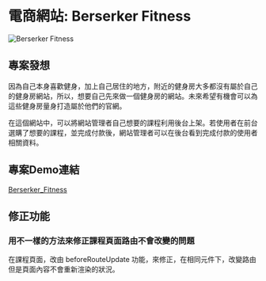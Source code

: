 # 電商網站: Berserker Fitness
![Berserker Fitness](https://upload.cc/i1/2021/04/22/y1iqKv.png "Berserker Fitness")

## 專案發想
因為自己本身喜歡健身，加上自己居住的地方，附近的健身房大多都沒有屬於自己的健身房網站，所以，想要自己先來做一個健身房的網站。未來希望有機會可以為這些健身房量身打造屬於他們的官網。 

在這個網站中，可以將網站管理者自己想要的課程利用後台上架。若使用者在前台選購了想要的課程，並完成付款後，網站管理者可以在後台看到完成付款的使用者相關資料。
## 專案Demo連結
[Berserker_Fitness](https://landy510.github.io/Display_Vue_porfolio/)	

## 修正功能
### 用不一樣的方法來修正課程頁面路由不會改變的問題
在課程頁面，改由 beforeRouteUpdate 功能，來修正，在相同元件下，改變路由但是頁面內容不會重新渲染的狀況。